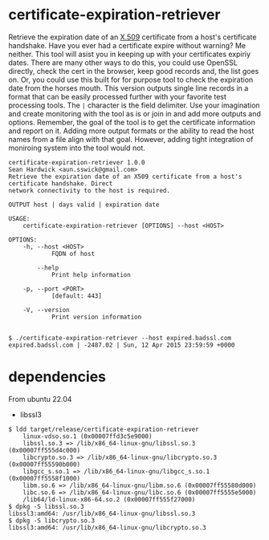 # certificate-expiration-retriever
Retrieve the expiration date of an [X.509](https://en.wikipedia.org/wiki/X.509) certificate from a host's certificate handshake.  Have you ever had a certificate expire without warning?  Me neither.  This tool will asist you in keeping up with your certificates expiriy dates.  There are many other ways to do this, you could use OpenSSL directly, check the cert in the browser, keep good records and, the list goes on.  Or, you could use this built for for purpose tool to check the expiration date from the horses mouth.  This version outputs single line records in a format that can be easily processed further with your favorite test processing tools.  The `|` character is the field delimiter.  Use your imagination and create monitoring with the tool as is or join in and add more outputs and options.  Remember, the goal of the tool is to get the certificate information and report on it.  Adding more output formats or the ability to read the host names from a file align with that goal.  However, adding tight integration of moniroing system into the tool would not.

```
certificate-expiration-retriever 1.0.0
Sean Hardwick <aun.sswick@gmail.com>
Retrieve the expiration date of an X509 certificate from a host's certificate handshake. Direct
network connectivity to the host is required.

OUTPUT host | days valid | expiration date

USAGE:
    certificate-expiration-retriever [OPTIONS] --host <HOST>

OPTIONS:
    -h, --host <HOST>
            FQDN of host

        --help
            Print help information

    -p, --port <PORT>
            [default: 443]

    -V, --version
            Print version information


$ ./certificate-expiration-retriever --host expired.badssl.com
expired.badssl.com | -2487.02 | Sun, 12 Apr 2015 23:59:59 +0000 

```

# dependencies
From ubuntu 22.04
* libssl3

```
$ ldd target/release/certificate-expiration-retriever 
	linux-vdso.so.1 (0x00007ffd3c5e9000)
	libssl.so.3 => /lib/x86_64-linux-gnu/libssl.so.3 (0x00007ff555d4c000)
	libcrypto.so.3 => /lib/x86_64-linux-gnu/libcrypto.so.3 (0x00007ff55590b000)
	libgcc_s.so.1 => /lib/x86_64-linux-gnu/libgcc_s.so.1 (0x00007ff5558f1000)
	libm.so.6 => /lib/x86_64-linux-gnu/libm.so.6 (0x00007ff55580d000)
	libc.so.6 => /lib/x86_64-linux-gnu/libc.so.6 (0x00007ff5555e5000)
	/lib64/ld-linux-x86-64.so.2 (0x00007ff555f27000)
$ dpkg -S libssl.so.3
libssl3:amd64: /usr/lib/x86_64-linux-gnu/libssl.so.3
$ dpkg -S libcrypto.so.3
libssl3:amd64: /usr/lib/x86_64-linux-gnu/libcrypto.so.3

```
